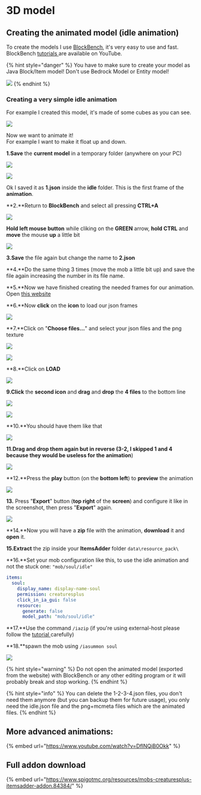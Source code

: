 # 3D model

## Creating the animated model (idle animation)

To create the models I use [BlockBench](https://blockbench.net), it's very easy to use and fast.\
BlockBench [tutorials ](https://www.youtube.com/results?search\_query=blockbench+tutorial)are available on YouTube.

{% hint style="danger" %}
You have to make sure to create your model as Java Block/Item model! Don't use Bedrock Model or Entity model!

![](<../../../../../.gitbook/assets/immagine (89) (1) (1) (1) (2).png>)
{% endhint %}

### Creating a very simple idle animation

For example I created this model, it's made of some cubes as you can see.

![](<../../../../../.gitbook/assets/immagine (52).png>)

Now we want to animate it!\
For example I want to make it float up and down.

**1.Save** the **current model** in a temporary folder (anywhere on your PC)

![](<../../../../../.gitbook/assets/immagine (53).png>)

![](<../../../../../.gitbook/assets/immagine (56).png>)

Ok I saved it as **1.json** inside the **idle** folder. This is the first frame of the **animation**.

**2.**Return to **BlockBench** and select all pressing **CTRL+A**

![](<../../../../../.gitbook/assets/immagine (78) (1).png>)

**Hold left mouse button** while cliking on the **GREEN** arrow, **hold CTRL** and **move** the mouse **up** a little bit

![](<../../../../../.gitbook/assets/immagine (58).png>)

**3.Save** the file again but change the name to **2.json**

**4.**Do the same thing 3 times (move the mob a little bit up) and save the file again increasing the number in its file name.

**5.**Now we have finished creating the needed frames for our animation. Open [this website](https://lonedev6.github.io/animated-models/)

**6.**Now **click** on the **icon** to load our json frames

![](<../../../../../.gitbook/assets/immagine (68).png>)

**7.**Click on "**Choose files...**" and select your json files and the png texture

![](<../../../../../.gitbook/assets/immagine (77).png>)

![](<../../../../../.gitbook/assets/immagine (69).png>)

**8.**Click on **LOAD**

![](<../../../../../.gitbook/assets/immagine (70).png>)

**9.Click** the **second icon** and **drag** and **drop** the **4 files** to the bottom line

![](<../../../../../.gitbook/assets/immagine (71).png>)

![](<../../../../../.gitbook/assets/immagine (72).png>)

**10.**You should have them like that

![](<../../../../../.gitbook/assets/immagine (73).png>)

**11.**Drag and drop them again but in reverse (3-2**, I skipped 1 and 4 because they would be useless for the animation**)

![](<../../../../../.gitbook/assets/immagine (75).png>)

**12.**Press the **play** button (on the **bottom left**) to **preview** the animation

![](https://i.imgur.com/zslbD0G.gif)

**13.** Press "**Export**" button (**top right** of the **screen**) and configure it like in the screenshot, then press "**Export**" again.

![](<../../../../../.gitbook/assets/immagine (76).png>)

**14.**Now you will have a **zip** file with the animation, **download** it and **open** it.

**15.Extract** the zip inside your **ItemsAdder** folder `data\resource_pack\`

**16.**Set your mob configuration like this, to use the idle animation and not the stuck one: `"mob/soul/idle"`

```yaml
items:
  soul:
    display_name: display-name-soul
    permission: creaturesplus
    click_in_ia_gui: false
    resource:
      generate: false
      model_path: "mob/soul/idle"
```

**17.**Use the command `/iazip` (if you're using external-host please follow the [tutorial ](../../../../resourcepack-hosting/)carefully)

**18.**spawn the mob using `/iasummon soul`

![](https://i.imgur.com/1tljgbv.gif)

{% hint style="warning" %}
Do not open the animated model (exported from the website) with BlockBench or any other editing program or it will probably break and stop working.
{% endhint %}

{% hint style="info" %}
You can delete the 1-2-3-4.json files, you don't need them anymore (but you can backup them for future usage), you only need the idle.json file and the png+mcmeta files which are the animated files.
{% endhint %}

## More advanced animations:

{% embed url="https://www.youtube.com/watch?v=DflNQjB0Okk" %}

## Full addon download

{% embed url="https://www.spigotmc.org/resources/mobs-creaturesplus-itemsadder-addon.84384/" %}

